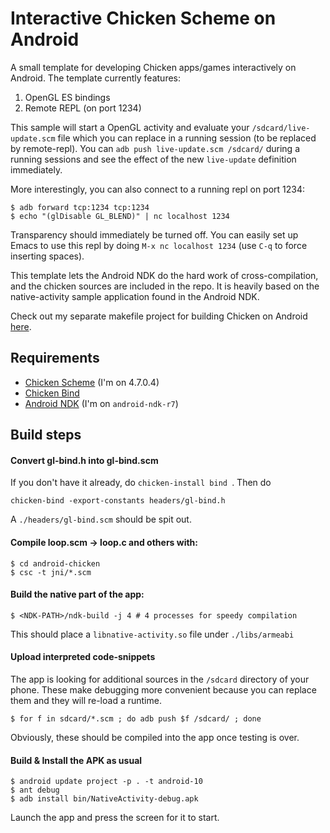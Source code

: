 # Interactive Chicken Scheme on Android 

A small template for developing Chicken apps/games interactively on
Android. The template currently features:

1. OpenGL ES bindings
1. Remote REPL (on port 1234)

This sample will start a OpenGL activity and evaluate your
`/sdcard/live-update.scm` file which you can replace in a running
session (to be replaced by remote-repl). You can `adb push live-update.scm /sdcard/` during
a running sessions and see the effect of the new `live-update` definition immediately.

More interestingly, you can also connect to a running repl on port 1234:

    $ adb forward tcp:1234 tcp:1234
    $ echo "(glDisable GL_BLEND)" | nc localhost 1234

Transparency should immediately be turned off. You can easily set up Emacs
to use this repl by doing `M-x nc localhost 1234` (use `C-q` to force inserting spaces).

This template lets the Android NDK do the hard work of
cross-compilation, and the chicken sources are included in the repo. 
It is heavily based on the native-activity sample
application found in the Android NDK.

Check out my separate makefile project for building Chicken on Android 
[here](https://github.com/kristianlm/chicken-android).

## Requirements

  [Chicken Scheme]: http://call-cc.org
  [Android NDK]: http://developer.android.com/sdk/ndk/index.html
  [Chicken Bind]: http://wiki.call-cc.org/eggref/4/bind
  

* [Chicken Scheme] \(I'm on 4.7.0.4) 
* [Chicken Bind]
* [Android NDK] \(I'm on `android-ndk-r7`)


## Build steps

#### Convert gl-bind.h into gl-bind.scm
If you don't have it already, do `chicken-install bind `. Then do

    chicken-bind -export-constants headers/gl-bind.h

A `./headers/gl-bind.scm` should be spit out.

#### Compile loop.scm -> loop.c and others with:

    $ cd android-chicken
    $ csc -t jni/*.scm

#### Build the native part of the app:

    $ <NDK-PATH>/ndk-build -j 4 # 4 processes for speedy compilation

This should place a `libnative-activity.so` file under `./libs/armeabi`

#### Upload interpreted code-snippets

The app is looking for additional sources in the `/sdcard` directory of your phone. 
These make debugging more convenient because you can replace them and they will re-load a runtime.

    $ for f in sdcard/*.scm ; do adb push $f /sdcard/ ; done

Obviously, these should be compiled into the app once testing is over.

#### Build & Install the APK as usual

    $ android update project -p . -t android-10
    $ ant debug
    $ adb install bin/NativeActivity-debug.apk

Launch the app and press the screen for it to start.
